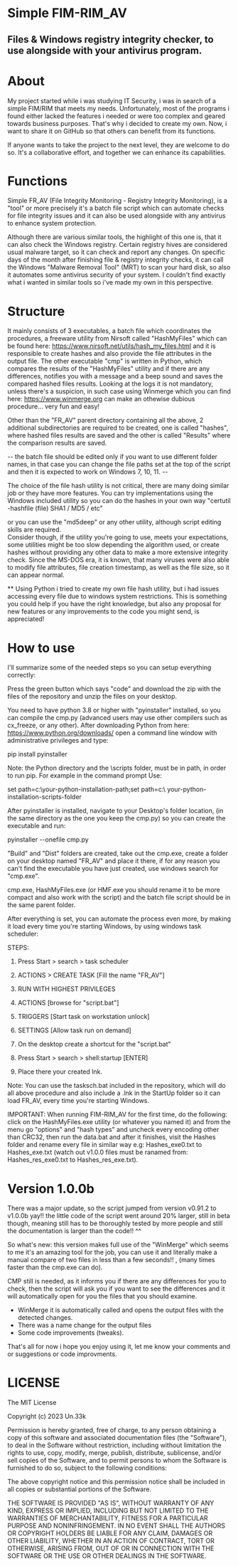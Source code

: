 # Simple FIM-RIM_AV

## Files & Windows registry integrity checker, to use alongside with your antivirus program. 


# About


My project started while i was studying IT Security, i was in search of a simple 
FIM/RIM that meets my needs. Unfortunately, most of the programs i found either 
lacked the features i needed or were too complex and geared towards business 
purposes. That's why i decided to create my own. Now, i want to share it on 
GitHub so that others can benefit from its functions. 

If anyone wants to take the project to the next level, they are welcome to
do so. It's a collaborative effort, and together we can enhance its capabilities.



# Functions


Simple FR_AV (File Integrity Monitoring - Registry Integrity Monitoring), is a "tool" 
or more precisely it's a batch file script which can automate checks for file integrity 
issues and it can also be used alongside with any antivirus to enhance system protection.

Although there are various similar tools, the highlight of this one is, that it can
also check the Windows registry. Certain registry hives are considered usual malware 
target, so it can check and report any changes. On specific days of the month after 
finishing file & registry integrity checks, it can call the Windows "Malware Removal 
Tool" (MRT) to scan your hard disk, so also it automates some antivirus security of your 
system. I couldn't find exactly what i wanted in similar tools so i've made my own in 
this perspective.




# Structure


It mainly consists of 3 executables, a batch file which coordinates the procedures, a freeware 
utility from Nirsoft called "HashMyFiles" which can be found here: 
https://www.nirsoft.net/utils/hash_my_files.html and it is responsible to create hashes and also 
provide the file attributes in the output file. The other executable "cmp" is written in Python, 
which compares the results of the "HashMyFiles" utility and if there are any differences, notifies 
you with a message and a beep sound and saves the compared hashed files results. Looking at the logs 
it is not mandatory, unless there's a suspicion, in such case using Winmerge which you can find 
here: https://www.winmerge.org can make an othewise dubious procedure... very fun and easy!

Other than the "FR_AV" parent directory containing all the above, 2 additional subdirectories 
are required to be created, one is called "hashes", where hashed files results are saved and 
the other is called "Results" where the comparison results are saved.

-- the batch file should be edited only if you want to use different folder names, in that case
you can change the file paths set at the top of the script and then it is expected to work on
Windows 7, 10, 11. --


The choice of the file hash utility is not critical, there are many doing similar job or they have 
more features. You can try implementations using the Windows included utility so you can do the 
hashes in your own way "certutil -hashfile (file) SHA1 / MD5 / etc"

or you can use the "md5deep" or any other utility, although script editing skills are required.  
Consider though, if the utility you're going to use, meets your expectations, some utilities 
might be too slow depending the algorithm used, or create hashes without providing any other 
data to make a more extensive integrity check. Since the MS-DOS era, it is known, that many 
viruses were also able to modify file attributes, file creation timestamp, as well as the file 
size, so it can appear normal.


** Using Python i tried to create my own file hash utility, but i had issues accessing every 
file due to windows system restrictions. This is something you could help if you have the 
right knowledge, but also any proposal for new features or any improvements to the code you 
might send, is appreciated!



# How to use

I'll summarize some of the needed steps so you can setup everything correctly:

Press the green button which says "code" and download the zip with the files of 
the repository and unzip the files on your desktop.

You need to have python 3.8 or higher with "pyinstaller" installed, so you can 
compile the cmp.py (advanced users may use other compilers such as cx_freeze, 
or any other). After downloading Python from here: https://www.python.org/downloads/ 
open a command line window with administrative privileges and type:


pip install pyinstaller


Note: the Python directory and the \scripts folder, must be in path, in order to run
pip. For example in the command prompt Use:
  
set path=c:\your-python-installation-path;set path=c:\ your-python-installation-scripts-folder

After pyinstaller is installed, navigate to your Desktop's folder location, (in the 
same directory as the one you keep the cmp.py) so you can create the executable and 
run: 


pyinstaller --onefile cmp.py


"Build" and "Dist" folders are created, take out the cmp.exe, create a folder on your 
desktop named "FR_AV" and place it there, if for any reason you can't find the executable 
you have just created, use windows search for "cmp.exe".


cmp.exe, HashMyFiles.exe (or HMF.exe you should rename it to be more compact and also
work with the script) and the batch file script should be in the same parent folder.

After everything is set, you can automate the process even more, by making it load every 
time you're starting Windows, by using windows task scheduler:

STEPS:

1. Press Start > search > task scheduler
  
2. ACTIONS > CREATE TASK [Fill the name "FR_AV"]
  
3. RUN WITH HIGHEST PRIVILEGES
  
4. ACTIONS [browse for "script.bat"]
  
5. TRIGGERS [Start task on workstation unlock]
  
6. SETTINGS [Allow task run on demand]
  
7. On the desktop create a shortcut for the "script.bat" 
  
8. Press Start > search > shell:startup [ENTER]

9. Place there your created lnk.

Note: You can use the tasksch.bat included in the repository, which will do all above 
procedure and also include a .lnk in the StartUp folder so it can load FR_AV, every time 
you're starting Windows.
  
  
IMPORTANT: When running FIM-RIM_AV for the first time, do the following: click on the
HashMyFiles.exe utility (or whatever you named it) and from the menu go "options" and
"hash types" and uncheck every encoding other than CRC32, then run the data.bat and after 
it finishes, visit the Hashes folder and rename every file in similar way e.g: 
Hashes_exe0.txt to Hashes_exe.txt (watch out v1.0.0 files must be ranamed from: 
Hashes_res_exe0.txt to Hashes_res_exe.txt).


# Version 1.0.0b 

There was a major update, so the script jumped from version v0.91.2 to v1.0.0b yay!!
the little code of the script went around 20% larger, still in beta though, meaning 
still has to be thoroughly tested by more people and still the documentation is
larger than the code!! ^^

So what's new: this version makes full use of the "WinMerge" which seems to me it's 
an amazing tool for the job, you can use it and literally make a manual compare of two 
files in less than a few seconds!! , (many times faster than the cmp.exe can do).

CMP still is needed, as it informs you if there are any differences for you to check,
then the script will ask you if you want to see the differences and it will automatically
open for you the files that you should examine.

- WinMerge it is automatically called and opens the output files with the detected changes.
- There was a name change for the output files
- Some code improvements (tweaks).


That's all for now i hope you enjoy using it, let me know your comments and or suggestions 
or code improvments.


# LICENSE
  

The MIT License

Copyright (c) 2023 Un.33k 

Permission is hereby granted, free of charge, to any person obtaining a copy 
of this software and associated documentation files (the "Software"), to deal 
in the Software without restriction, including without limitation the rights 
to use, copy, modify, merge, publish, distribute, sublicense, and/or sell copies 
of the Software, and to permit persons to whom the Software is furnished to do so, 
subject to the following conditions:

The above copyright notice and this permission notice shall be included in all 
copies or substantial portions of the Software.

THE SOFTWARE IS PROVIDED "AS IS", WITHOUT WARRANTY OF ANY KIND, EXPRESS OR IMPLIED, 
INCLUDING BUT NOT LIMITED TO THE WARRANTIES OF MERCHANTABILITY, FITNESS FOR A 
PARTICULAR PURPOSE AND NONINFRINGEMENT. IN NO EVENT SHALL THE AUTHORS OR COPYRIGHT 
HOLDERS BE LIABLE FOR ANY CLAIM, DAMAGES OR OTHER LIABILITY, WHETHER IN AN ACTION 
OF CONTRACT, TORT OR OTHERWISE, ARISING FROM, OUT OF OR IN CONNECTION WITH THE 
SOFTWARE OR THE USE OR OTHER DEALINGS IN THE SOFTWARE.

